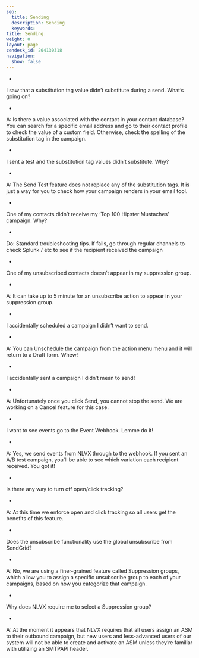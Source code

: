 ```yaml
---
seo:
  title: Sending
  description: Sending
  keywords:
title: Sending
weight: 0
layout: page
zendesk_id: 204130318
navigation:
  show: false
---
```


-

I saw that a substitution tag value didn’t substitute during a send. What’s going on?

  -

A: Is there a value associated with the contact in your contact database? You can search for a specific email address and go to their contact profile to check the value of a custom field. Otherwise, check the spelling of the substitution tag in the campaign.

-

I sent a test and the substitution tag values didn’t substitute. Why?

  -

A: The Send Test feature does not replace any of the substitution tags. It is just a way for you to check how your campaign renders in your email tool.

-

One of my contacts didn’t receive my ‘Top 100 Hipster Mustaches’ campaign. Why?

  -

Do: Standard troubleshooting tips. If fails, go through regular channels to check Splunk / etc to see if the recipient received the campaign

-

One of my unsubscribed contacts doesn’t appear in my suppression group.

  -

A: It can take up to 5 minute for an unsubscribe action to appear in your suppression group.

-

I accidentally scheduled a campaign I didn’t want to send.

  -

A: You can Unschedule the campaign from the action menu menu and it will return to a Draft form. Whew!

-

I accidentally sent a campaign I didn’t mean to send!

  -

A: Unfortunately once you click Send, you cannot stop the send. We are working on a Cancel feature for this case.

-

I want to see events go to the Event Webhook. Lemme do it!

  -

A: Yes, we send events from NLVX through to the webhook. If you sent an A/B test campaign, you’ll be able to see which variation each recipient received. You got it!

-

Is there any way to turn off open/click tracking?

  -

A: At this time we enforce open and click tracking so all users get the benefits of this feature.

-

Does the unsubscribe functionality use the global unsubscribe from SendGrid?

  -

A: No, we are using a finer-grained feature called Suppression groups, which allow you to assign a specific unsubscribe group to each of your campaigns, based on how you categorize that campaign.

-

Why does NLVX require me to select a Suppression group?

  -

A: At the moment it appears that NLVX requires that all users assign an ASM to their outbound campaign, but new users and less-advanced users of our system will not be able to create and activate an ASM unless they’re familiar with utilizing an SMTPAPI header.

